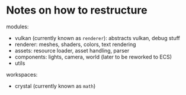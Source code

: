 # Notes on how to restructure

modules:
- vulkan (currently known as `renderer`): abstracts vulkan, debug stuff
- renderer: meshes, shaders, colors, text rendering
- assets: resource loader, asset handling, parser
- components: lights, camera, world (later to be reworked to ECS)
- utils

workspaces:
- crystal (currently known as `math`)
